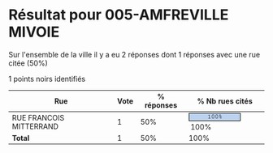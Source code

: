 # Résultat pour 005-AMFREVILLE MIVOIE

Sur l'ensemble de la ville il y a eu 2 réponses dont 1 réponses avec une rue citée (50%)

1 points noirs identifiés

| Rue | Vote | % réponses | % Nb rues cités|
|-----|------|------------|----------------|
| RUE FRANCOIS MITTERRAND | 1 | 50% | <img src="../../img/bar_100.gif" />&nbsp;100%|
| **Total** | 1 | 50% | 100%|
